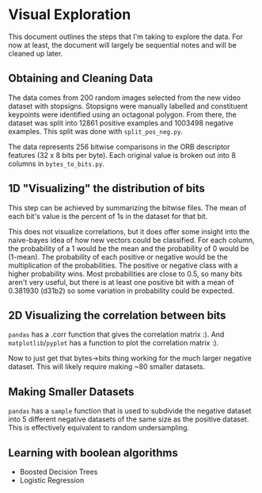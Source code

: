 # Visual Exploration

This document outlines the steps that I'm taking to explore the data. For now at least, the document will largely be sequential notes and will be cleaned up later.

## Obtaining and Cleaning Data

The data comes from 200 random images selected from the new video dataset with stopsigns. Stopsigns were manually labelled and constituent keypoints were identified using an octagonal polygon. From there, the dataset was split into 12861 positive examples and 1003498 negative examples. This split was done with `split_pos_neg.py`.

The data represents 256 bitwise comparisons in the ORB descriptor features (32 x 8 bits per byte). Each original value is broken out into 8 columns in `bytes_to_bits.py`.

## 1D "Visualizing" the distribution of bits

This step can be achieved by summarizing the bitwise files.
The mean of each bit's value is the percent of 1s in the dataset for that bit.

This does not visualize correlations, but it does offer some insight into the naive-bayes idea of how new vectors could be classified.
For each column, the probability of a 1 would be the mean and the probability of 0 would be (1-mean).
The probability of each positive or negative would be the multiplication of the probabilities.
The positive or negative class with a higher probability wins.
Most probabilities are close to 0.5, so many bits aren't very useful, but there is at least one positive bit with a mean of 0.381930 (d31b2) so some variation in probability could be expected.

## 2D Visualizing the correlation between bits

`pandas` has a .corr function that gives the correlation matrix :). And `matplotlib`/`pyplot` has a function to plot the correlation matrix :).

Now to just get that bytes->bits thing working for the much larger negative dataset.
This will likely require making ~80 smaller datasets.

## Making Smaller Datasets

`pandas` has a `sample` function that is used to subdivide the negative dataset into 5 different negative datasets of the same size as the positive dataset. This is effectively equivalent to random undersampling.

## Learning with boolean algorithms

- Boosted Decision Trees
- Logistic Regression